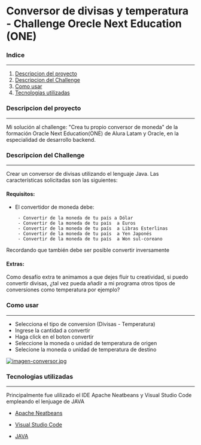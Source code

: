 # Conversor de divisas y temperatura - Challenge Orecle Next Education (ONE)

### Indice

------------

1. [Descripcion del proyecto](#descripcion-del-proyecto)
2. [Descripcion del Challenge](#descripcion-del-desafio)
3. [Como usar](#como-usar)
4. [Tecnologias utilizadas](#tecnologias-utilizadas)

### Descripcion del proyecto

------------


Mi solución al challenge: "Crea tu propio conversor de moneda" de la formación Oracle Next Education(ONE) de Alura Latam y Oracle, en la especialidad de desarrollo backend.

### Descripcion del Challenge

------------


Crear un conversor de divisas utilizando el lenguaje Java. Las características solicitadas son las siguientes:

#### Requisitos:
- El convertidor de moneda debe:

       - Convertir de la moneda de tu país a Dólar
       - Convertir de la moneda de tu país  a Euros
       - Convertir de la moneda de tu país  a Libras Esterlinas
       - Convertir de la moneda de tu país  a Yen Japonés
       - Convertir de la moneda de tu país  a Won sul-coreano
Recordando que también debe ser posible convertir inversamente

#### Extras:
Como desafío extra te animamos a que dejes fluir tu creatividad, si puedo convertir divisas, ¿tal vez pueda añadir a mi programa otros tipos de conversiones como temperatura por ejemplo?

### Como usar

------------


- Selecciona el tipo de conversion (Divisas - Temperatura)
- Ingrese la cantidad a convertir
- Haga click en el boton convertir
- Seleccione la moneda o  unidad de temperatura de origen
- Selecione la moneda o unidad de temperatura de destino

[![imagen-conversor.jpg](https://i.postimg.cc/FKCsnSZ8/imagen-conversor.jpg)](https://postimg.cc/LqfpJnG3)

### Tecnologias utilizadas

------------


Principalmente fue ulilizado el IDE Apache Neatbeans y Visual Studio Code empleando el lenjuage de JAVA

- [Apache Neatbeans](http://https://netbeans.apache.org/ "Apache Neatbeans")

- [Visual Studio Code](https://code.visualstudio.com/ "Visual Studio Code")

- [JAVA](https://www.java.com/es/ "JAVA")
